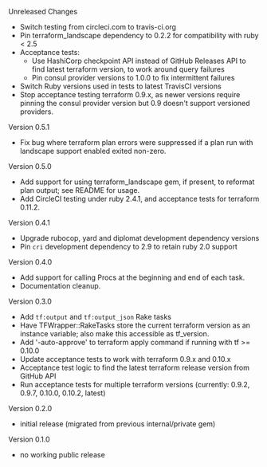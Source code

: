 Unreleased Changes

  - Switch testing from circleci.com to travis-ci.org
  - Pin terraform_landscape dependency to 0.2.2 for compatibility with ruby < 2.5
  - Acceptance tests:
    - Use HashiCorp checkpoint API instead of GitHub Releases API to find latest terraform version, to work around query failures
    - Pin consul provider versions to 1.0.0 to fix intermittent failures
  - Switch Ruby versions used in tests to latest TravisCI versions
  - Stop acceptance testing terraform 0.9.x, as newer versions require pinning the consul provider version but 0.9 doesn't support versioned providers.

Version 0.5.1

  - Fix bug where terraform plan errors were suppressed if a plan run with landscape support enabled exited non-zero.

Version 0.5.0

  - Add support for using terraform_landscape gem, if present, to reformat plan output; see README for usage.
  - Add CircleCI testing under ruby 2.4.1, and acceptance tests for terraform 0.11.2.

Version 0.4.1

  - Upgrade rubocop, yard and diplomat development dependency versions
  - Pin `cri` development dependency to 2.9 to retain ruby 2.0 support

Version 0.4.0

  - Add support for calling Procs at the beginning and end of each task.
  - Documentation cleanup.

Version 0.3.0

  - Add `tf:output` and `tf:output_json` Rake tasks
  - Have TFWrapper::RakeTasks store the current terraform version as an instance variable;
    also make this accessible as tf_version.
  - Add '-auto-approve' to terraform apply command if running with tf >= 0.10.0
  - Update acceptance tests to work with terraform 0.9.x and 0.10.x
  - Acceptance test logic to find the latest terraform release version from GitHub API
  - Run acceptance tests for multiple terraform versions (currently: 0.9.2, 0.9.7, 0.10.0, 0.10.2, latest)

Version 0.2.0

  - initial release (migrated from previous internal/private gem)

Version 0.1.0

  - no working public release
